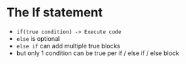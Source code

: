 # The If statement

- `if(true condition) -> Execute code`
- `else` is optional
- `else if` can add multiple true blocks
- but only 1 condition can be true per if / else if / else block